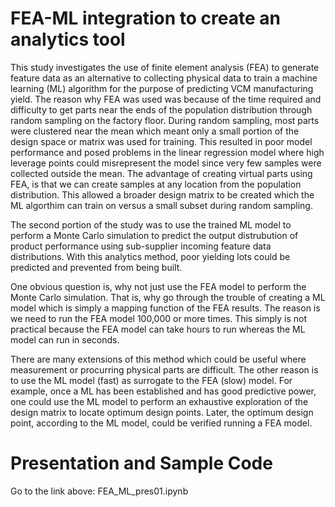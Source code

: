 # FEA-ML integration to create an analytics tool
This study investigates the use of finite element analysis (FEA) to generate feature data as an alternative to collecting physical data to train a machine learning (ML) algorithm for the purpose of predicting VCM manufacturing yield.  The reason why FEA was used was because of the time required and difficulty to get parts near the ends of the population distribution through random sampling on the factory floor.  During random sampling, most parts were clustered near the mean which meant only a small portion of the design space or matrix was used for training.  This resulted in poor model performance and posed problems in the linear regression model where high leverage points could misrepresent the model since very few samples were collected outside the mean.  The advantage of creating virtual parts using FEA, is that we can create samples at any location from the population distribution.  This allowed a broader design matrix to be created which the ML algorthim can train on versus a small subset during random sampling.           

The second portion of the study was to use the trained ML model to perform a Monte Carlo simulation to predict the output distrubution of product performance using sub-supplier incoming feature data distributions.  With this analytics method, poor yielding lots could be predicted and prevented from being built.

One obvious question is, why not just use the FEA model to perform the Monte Carlo simulation.  That is, why go through the trouble of creating a ML model which is simply a mapping function of the FEA results.  The reason is we need to run the FEA model 100,000 or more times.  This simply is not practical because the FEA model can take hours to run whereas the ML model can run in seconds.  

There are many extensions of this method which could be useful where measurement or procurring physical parts are difficult. The other reason is to use the ML model (fast) as surrogate to the FEA (slow) model. For example, once a ML has been established and has good predictive power, one could use the ML model to perform an exhaustive exploration of the design matrix to locate optimum design points.  Later, the optimum design point, according to the ML model, could be verified running a FEA model.  



# Presentation and Sample Code
Go to the link above: FEA_ML_pres01.ipynb 
